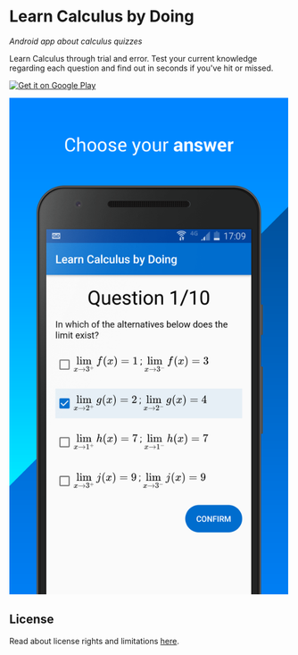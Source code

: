 # Learn Calculus by Doing
*Android app about calculus quizzes*

Learn Calculus through trial and error. 
Test your current knowledge regarding each question and find out in seconds if you've hit or missed.

<a href='https://play.google.com/store/apps/details?id=com.westgoten.learncalculusbydoing&pcampaignid=MKT-Other-global-all-co-prtnr-py-PartBadge-Mar2515-1'><img alt='Get it on Google Play' src='https://play.google.com/intl/en_us/badges/images/generic/en_badge_web_generic.png' width='200'/></a>

<img src="./screenshot/screenshot_1.png" width="500">

## License
Read about license rights and limitations [here]().

